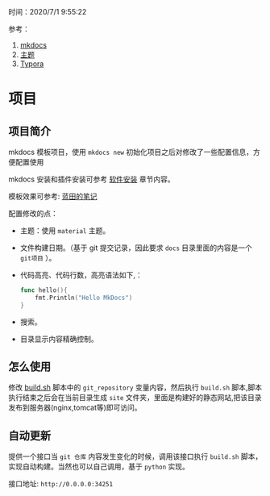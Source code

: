 时间：2020/7/1 9:55:22  

参考：

1. [mkdocs](https://www.mkdocs.org/)  
2. [主题](https://jamstackthemes.dev/ssg/mkdocs/)
3. [Typora](https://www.typora.io/)

# 项目
## 项目简介
mkdocs 模板项目，使用 `mkdocs new` 初始化项目之后对修改了一些配置信息，方便配置使用

mkdocs 安装和插件安装可参考 [软件安装](./软件安装.md) 章节内容。

模板效果可参考:  [蓝田的笔记](http://note.sunfeilong.com/)

配置修改的点：

* 主题：使用 `material` 主题。

* 文件构建日期。（基于 git 提交记录，因此要求 `docs` 目录里面的内容是一个 `git项目` ）。

* 代码高亮、代码行数，高亮语法如下,：

    ```go
    func hello(){
        fmt.Println("Hello MkDocs")
    }
    ```
    
* 搜索。

* 目录显示内容精确控制。

## 怎么使用

修改 [build.sh](./build.sh) 脚本中的 `git_repository` 变量内容，然后执行 `build.sh` 脚本,脚本执行结束之后会在当前目录生成 `site` 文件夹，里面是构建好的静态网站,把该目录发布到服务器(nginx,tomcat等)即可访问。

## 自动更新  
提供一个接口当 `git 仓库` 内容发生变化的时候，调用该接口执行 `build.sh` 脚本，实现自动构建。当然也可以自己调用，基于 `python` 实现。

接口地址: `http://0.0.0.0:34251`

